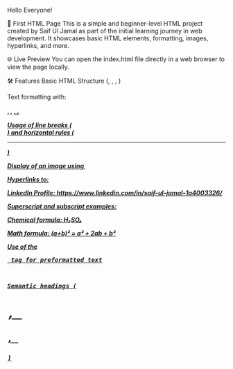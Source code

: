 Hello Everyone!

📄 First HTML Page
This is a simple and beginner-level HTML project created by Saif Ul Jamal as part of the initial learning journey in web development. It showcases basic HTML elements, formatting, images, hyperlinks, and more.

🌐 Live Preview
You can open the index.html file directly in a web browser to view the page locally.

🛠️ Features
Basic HTML Structure (<!DOCTYPE html>, <html>, <head>, <body>)

Text formatting with:

<b>, <i>, <u>, <big>, <small>

Usage of line breaks (<br>) 
and horizontal rules (<hr>)

Display of an image using <img>

Hyperlinks to:

LinkedIn Profile: https://www.linkedin.com/in/saif-ul-jamal-1a4003326/

Superscript and subscript examples:

Chemical formula: H₂SO₄

Math formula: (a+b)² = a² + 2ab + b²

Use of the <pre> tag for preformatted text

Semantic headings
(<h1>, <h2>, <h3>)
